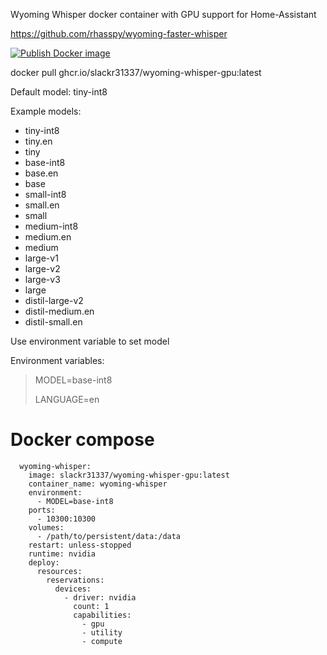 Wyoming Whisper docker container with GPU support for Home-Assistant

https://github.com/rhasspy/wyoming-faster-whisper


[![Publish Docker image](https://github.com/slackr31337/wyoming-whisper-gpu/actions/workflows/docker-image.yml/badge.svg)](https://github.com/slackr31337/wyoming-whisper-gpu/actions/workflows/docker-image.yml)


docker pull ghcr.io/slackr31337/wyoming-whisper-gpu:latest


Default model: tiny-int8

Example models:

- tiny-int8
- tiny.en
- tiny
- base-int8
- base.en
- base
- small-int8
- small.en
- small
- medium-int8
- medium.en
- medium
- large-v1
- large-v2
- large-v3
- large
- distil-large-v2
- distil-medium.en
- distil-small.en


Use environment variable to set model

Environment variables:

> MODEL=base-int8
>
> LANGUAGE=en
>


# Docker compose

```
  wyoming-whisper:  
    image: slackr31337/wyoming-whisper-gpu:latest  
    container_name: wyoming-whisper
    environment:  
      - MODEL=base-int8
    ports:  
      - 10300:10300
    volumes:  
      - /path/to/persistent/data:/data  
    restart: unless-stopped
    runtime: nvidia
    deploy:
      resources:
        reservations:
          devices:
            - driver: nvidia
              count: 1
              capabilities:
                - gpu
                - utility
                - compute

```
